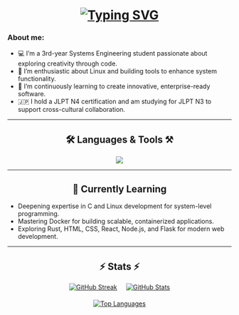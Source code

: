 <h1 align="center">
  <a href="https://git.io/typing-svg"><img src="https://readme-typing-svg.herokuapp.com?font=Noto+Sans+Japanese&pause=1000&background=FFFFFF00&center=true&vCenter=true&width=435&lines=Hi+There!+👋;I'm+Camilo+Solís!;こんにちは！;カミロ・ソリスです!" alt="Typing SVG" />
</a>
</h1>

<h3 align="left">About me:</h3> 

<ul>
  <li>💻 I’m a 3rd-year Systems Engineering student passionate about exploring creativity through code.</li>
  <li>🐧 I’m enthusiastic about Linux and building tools to enhance system functionality.</li>
  <li>🌱 I’m continuously learning to create innovative, enterprise-ready software.</li>
  <li> 🇯🇵 I hold a JLPT N4 certification and am studying for JLPT N3 to support cross-cultural collaboration.</li>
</ul>

<hr/>

<h2 align="center">🛠️ Languages & Tools ⚒️</h2>
<div align="center">
  <a href="https://skillicons.dev">
    <img src="https://skillicons.dev/icons?i=c,cs,java,py,qt,mysql,docker,vim"/>
  </a>
</div>

<hr/>

<h2 align="center">🌟 Currently Learning</h2>
<div align="left">
  <ul>
    <li>Deepening expertise in C and Linux development for system-level programming.</li>
    <li>Mastering Docker for building scalable, containerized applications.</li>
    <li>Exploring Rust, HTML, CSS, React, Node.js, and Flask for modern web development.</li>
  </ul>
</div>

<hr/>

<h2 align="center">⚡ Stats ⚡</h2>
<div align="center" style="display: flex; justify-content: center; gap: 20px; flex-wrap: wrap;">
  <div>
    <a href="https://git.io/streak-stats"><img src="https://github-readme-streak-stats.herokuapp.com?user=CamiloJSolis&theme=highcontrast&background=000000&border=FFEE00&stroke=FFEE00&fire=FF1111&ring=FFEE00&currStreakNum=FF1111&sideNums=007AFF&currStreakLabel=00F0FF&sideLabels=007AFF&dates=00F0FF" alt="GitHub Streak" />
    </a>
  </div>
  <div>
    <a href="https://github.com/anuraghazra/github-readme-stats">
      <img src="https://github-readme-stats.vercel.app/api?username=CamiloJSolis&show_icons=true&icon_color=FF1111&ring_color=00F0FF&theme=highcontrast&title_color=00F0FF&text_color=00CFFF&border_color=FFEE00" alt="GitHub Stats" />
    </a>
  </div>
</div>

<div align="center" style="margin-top: 20px;">
  <a href="https://github.com/anuraghazra/github-readme-stats">
    <img src="https://github-readme-stats.vercel.app/api/top-langs/?username=CamiloJSolis&theme=highcontrast&title_color=00F0FF&border_color=FFEE00&text_color=00CFFF&layout=compact" alt="Top Languages" />
  </a>
</div>

